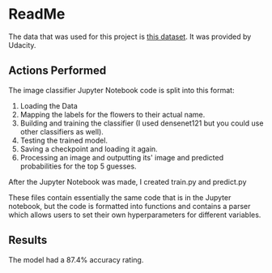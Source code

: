 # ReadMe

The data that was used for this project is [this dataset](http://www.robots.ox.ac.uk/~vgg/data/flowers/102/index.html). It was provided by Udacity.

## Actions Performed

The image classifier Jupyter Notebook code is split into this format:
1. Loading the Data
2. Mapping the labels for the flowers to their actual name.
3. Building and training the classifier (I used densenet121 but you could use other classifiers as well).
4. Testing the trained model.
5. Saving a checkpoint and loading it again.
6. Processing an image and outputting its' image and predicted probabilities for the top 5 guesses.

After the Jupyter Notebook was made, I created train.py and predict.py

These files contain essentially the same code that is in the Jupyter notebook, but the code is formatted into functions and contains a parser which allows users to set their own hyperparameters for different variables.

## Results

The model had a 87.4% accuracy rating.
